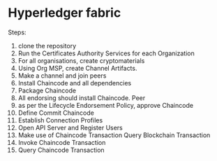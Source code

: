 # Hyperledger fabric

Steps:

1. clone the repository
2. Run the Certificates Authority Services for each Organization
3. For all organisations, create cryptomaterials
4. Using Org MSP, create Channel Artifacts.
5. Make a channel and join peers
6. Install Chaincode and all dependencies
7. Package Chaincode
8. All endorsing should install Chaincode. Peer
9. as per the Lifecycle Endorsement Policy, approve Chaincode
10. Define Commit Chaincode
11. Establish Connection Profiles
12. Open API Server and Register Users
13. Make use of Chaincode Transaction Query Blockchain Transaction
14. Invoke Chaincode Transaction
15. Query Chaincode Transaction
